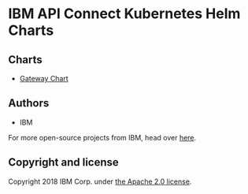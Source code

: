 # IBM API Connect Kubernetes Helm Charts

## Charts
 * [Gateway Chart](https://github.com/ibm-apiconnect/charts/tree/master/stable/dynamic-gateway-service)

## Authors

* IBM

For more open-source projects from IBM, head over [here](http://ibm.github.io).

## Copyright and license

Copyright 2018 IBM Corp. under [the Apache 2.0 license](https://www.apache.org/licenses/LICENSE-2.0).
